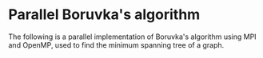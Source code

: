 # Parallel Boruvka's algorithm

The following is a parallel implementation of Boruvka's algorithm using MPI and OpenMP, used to find the minimum spanning tree of a graph.
